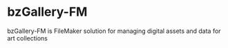 # bzGallery-FM
bzGallery-FM is FileMaker solution for managing digital assets and data for art collections
